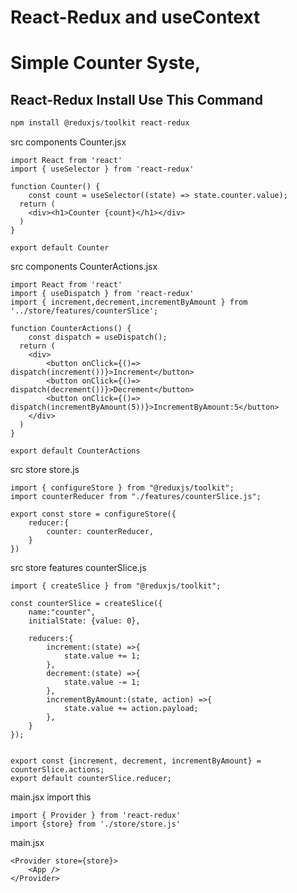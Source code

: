 # React-Redux and useContext
<h1>Simple Counter Syste,</h1>
<h2>React-Redux Install Use This Command</h2>

```js Redux Toolkit Install
npm install @reduxjs/toolkit react-redux
```

src
    components
              Counter.jsx
```
import React from 'react'
import { useSelector } from 'react-redux'

function Counter() {
    const count = useSelector((state) => state.counter.value);
  return (
    <div><h1>Counter {count}</h1></div>
  )
}

export default Counter
```

src
    components
              CounterActions.jsx

```
import React from 'react'
import { useDispatch } from 'react-redux'
import { increment,decrement,incrementByAmount } from '../store/features/counterSlice';

function CounterActions() {
    const dispatch = useDispatch();
  return (
    <div>
        <button onClick={()=> dispatch(increment())}>Increment</button>
        <button onClick={()=> dispatch(decrement())}>Decrement</button>
        <button onClick={()=> dispatch(incrementByAmount(5))}>IncrementByAmount:5</button>
    </div>
  )
}

export default CounterActions
```

src
    store
          store.js

```
import { configureStore } from "@reduxjs/toolkit";
import counterReducer from "./features/counterSlice.js";

export const store = configureStore({
    reducer:{
        counter: counterReducer,
    }
})
```

src
    store
          features
                  counterSlice.js
```
import { createSlice } from "@reduxjs/toolkit";

const counterSlice = createSlice({
    name:"counter",
    initialState: {value: 0},

    reducers:{
        increment:(state) =>{
            state.value += 1;
        },
        decrement:(state) =>{
            state.value -= 1;
        },
        incrementByAmount:(state, action) =>{
            state.value += action.payload;
        },
    }
});


export const {increment, decrement, incrementByAmount} = counterSlice.actions;
export default counterSlice.reducer;
```

main.jsx import this
```
import { Provider } from 'react-redux'
import {store} from './store/store.js'
```

main.jsx
```
<Provider store={store}>
    <App />
</Provider>
```

